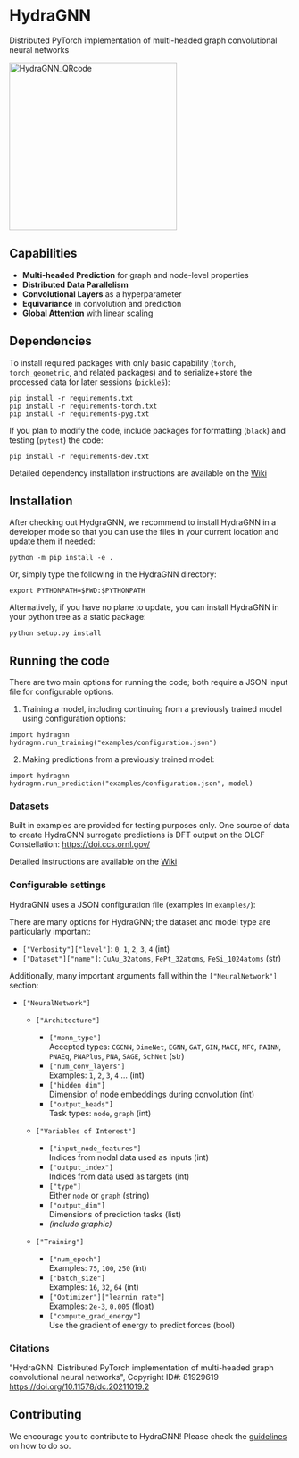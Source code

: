 # HydraGNN

Distributed PyTorch implementation of multi-headed graph convolutional neural networks

<img src="https://github.com/ORNL/HydraGNN/assets/2488656/a6d5369b-2a70-4eee-aa39-b2cf8dedf262" alt="HydraGNN_QRcode" width="300" />


## Capabilities

- **Multi-headed Prediction** for graph and node-level properties  
- **Distributed Data Parallelism**
- **Convolutional Layers** as a hyperparameter  
- **Equivariance** in convolution and prediction  
- **Global Attention** with linear scaling


## Dependencies

To install required packages with only basic capability (`torch`,
`torch_geometric`, and related packages)
and to serialize+store the processed data for later sessions (`pickle5`):
```
pip install -r requirements.txt
pip install -r requirements-torch.txt
pip install -r requirements-pyg.txt
```

If you plan to modify the code, include packages for formatting (`black`) and
testing (`pytest`) the code:
```
pip install -r requirements-dev.txt
```

Detailed dependency installation instructions are available on the
[Wiki](https://github.com/ORNL/HydraGNN/wiki/Install)


## Installation

After checking out HydgraGNN, we recommend to install HydraGNN in a
developer mode so that you can use the files in your current location
and update them if needed:
```
python -m pip install -e .
```

Or, simply type the following in the HydraGNN directory:
```
export PYTHONPATH=$PWD:$PYTHONPATH
```

Alternatively, if you have no plane to update, you can install
HydraGNN in your python tree as a static package:
```
python setup.py install
```


## Running the code

There are two main options for running the code; both require a JSON input file
for configurable options.
1. Training a model, including continuing from a previously trained model using
configuration options:
```
import hydragnn
hydragnn.run_training("examples/configuration.json")
```
2. Making predictions from a previously trained model:
```
import hydragnn
hydragnn.run_prediction("examples/configuration.json", model)
```

### Datasets

Built in examples are provided for testing purposes only. One source of data to
create HydraGNN surrogate predictions is DFT output on the OLCF Constellation:
https://doi.ccs.ornl.gov/

Detailed instructions are available on the
[Wiki](https://github.com/ORNL/HydraGNN/wiki/Datasets)

### Configurable settings

HydraGNN uses a JSON configuration file (examples in `examples/`):

There are many options for HydraGNN; the dataset and model type are particularly
important:
 - `["Verbosity"]["level"]`: `0`, `1`, `2`, `3`, `4` (int)
 - `["Dataset"]["name"]`: `CuAu_32atoms`, `FePt_32atoms`, `FeSi_1024atoms` (str)

Additionally, many important arguments fall within the `["NeuralNetwork"]` section:

- `["NeuralNetwork"]`
  - `["Architecture"]`
    - `["mpnn_type"]`  
      Accepted types: `CGCNN`, `DimeNet`, `EGNN`, `GAT`, `GIN`, `MACE`, `MFC`, `PAINN`, `PNAEq`, `PNAPlus`, `PNA`, `SAGE`, `SchNet` (str)
    - `["num_conv_layers"]`  
      Examples: `1`, `2`, `3`, `4` ... (int)
    - `["hidden_dim"]`  
      Dimension of node embeddings during convolution (int)
    - `["output_heads"]`  
      Task types: `node`, `graph` (int)

  - `["Variables of Interest"]`
    - `["input_node_features"]`  
      Indices from nodal data used as inputs (int)
    - `["output_index"]`  
      Indices from data used as targets (int)
    - `["type"]`  
      Either `node` or `graph` (string)
    - `["output_dim"]`  
      Dimensions of prediction tasks (list)
    - *(include graphic)*

  - `["Training"]`
    - `["num_epoch"]`  
      Examples: `75`, `100`, `250` (int)
    - `["batch_size"]`  
      Examples: `16`, `32`, `64` (int)
    - `["Optimizer"]["learnin_rate"]`  
      Examples: `2e-3`, `0.005` (float)
    - `["compute_grad_energy"]`  
      Use the gradient of energy to predict forces (bool)


### Citations
"HydraGNN: Distributed PyTorch implementation of multi-headed graph convolutional neural networks", Copyright ID#: 81929619
https://doi.org/10.11578/dc.20211019.2

## Contributing

We encourage you to contribute to HydraGNN! Please check the
[guidelines](CONTRIBUTING.md) on how to do so.
